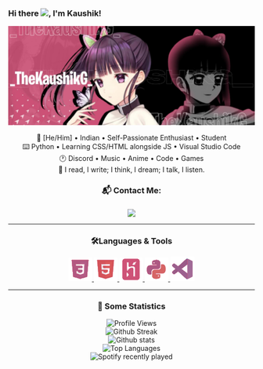 ### Hi there <img src="https://media.giphy.com/media/hvRJCLFzcasrR4ia7z/giphy.gif" width="25px">, I'm Kaushik!
<img src= ./media//banner.jpg> <!-- Banner Here-->
<div align="center">
<p>
🎨 [He/Him] • Indian • Self-Passionate Enthusiast • Student <br>
⌨️ Python • Learning CSS/HTML alongside JS • Visual Studio Code <br>
🕐 Discord • Music • Anime • Code • Games <br>
🤝 I read, I write; I think, I dream; I talk, I listen. <br>

### 📬 Contact Me: <br>
<img align="middle" src="https://discord.c99.nl/widget/theme-2/737903565313409095.png">
</p>

<hr>
<p>
<h3> 🛠️Languages & Tools </h3>

  <a href = "https://developer.mozilla.org/en-US/docs/Web/CSS"> <img src = "./media//css3.png"> </a>
  <a href = "https://developer.mozilla.org/en-US/docs/Web/HTML"> <img src = "./media//html-5.png"> </a>
  <a href = "https://heroku.com"> <img src = "./media//heroku.png"> </a>
  <a href = "https://python.org"> <img src = "./media//python.png"> </a>
  <a href = "https://https://code.visualstudio.com/"> <img src = "./media//vs-code.png"> </a>
</p>
<hr>

<p>
<h3> 🔖 Some Statistics </h3>

![Profile Views](https://komarev.com/ghpvc/?username=TheKaushikGoswami&style=flat-square&color=CE5277) <br>
![Github Streak](https://github-readme-streak-stats.herokuapp.com/?user=thekaushikgoswami&background=0D1117&currStreakLabel=FFFFFF&currStreakNum=FFFFFF&sideNums=FFFFFF&sideLabels=FFFFFF&dates=FFFFFF&fire=CE5277&ring=CE5277&hide_border=true) <br>
![Github stats](https://github-readme-stats.vercel.app/api?username=TheKaushikGoswami&include_all_commits=true&show_icons=true&count_private=true&show_owner=true&bg_color=0D1117&text_color=FFFFFF&icon_color=CE5277&title_color=CE5277&hide_border=true) <br>
![Top Languages](https://github-readme-stats.vercel.app/api/top-langs/?username=TheKaushikGoswami&show_icons=true&bg_color=0D1117&text_color=FFFFFF&title_color=FFFFFF&layout=compact&hide_border=true) <br>
![Spotify recently played](https://spotify-recently-played-readme.vercel.app/api?user=rwu8m7m34mit13j931l5618p5&count=1)
</p>
</div>